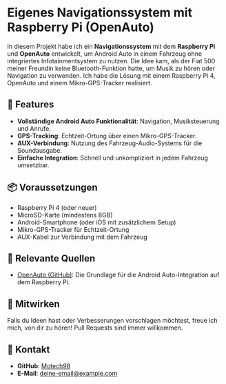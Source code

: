 # Eigenes Navigationssystem mit Raspberry Pi (OpenAuto)

In diesem Projekt habe ich ein **Navigationssystem** mit dem **Raspberry Pi** und **OpenAuto** entwickelt, um Android Auto in einem Fahrzeug ohne integriertes Infotainmentsystem zu nutzen. Die Idee kam, als der Fiat 500 meiner Freundin keine Bluetooth-Funktion hatte, um Musik zu hören oder Navigation zu verwenden. Ich habe die Lösung mit einem Raspberry Pi 4, OpenAuto und einem Mikro-GPS-Tracker realisiert.

## 🚀 Features

- **Vollständige Android Auto Funktionalität**: Navigation, Musiksteuerung und Anrufe.
- **GPS-Tracking**: Echtzeit-Ortung über einen Mikro-GPS-Tracker.
- **AUX-Verbindung**: Nutzung des Fahrzeug-Audio-Systems für die Soundausgabe.
- **Einfache Integration**: Schnell und unkompliziert in jedem Fahrzeug umsetzbar.

## 📦 Voraussetzungen

- Raspberry Pi 4 (oder neuer)
- MicroSD-Karte (mindestens 8GB)
- Android-Smartphone (oder iOS mit zusätzlichem Setup)
- Mikro-GPS-Tracker für Echtzeit-Ortung
- AUX-Kabel zur Verbindung mit dem Fahrzeug

## 🔗 Relevante Quellen

- [OpenAuto (GitHub)](https://github.com/openauto): Die Grundlage für die Android Auto-Integration auf dem Raspberry Pi.

## 🤝 Mitwirken

Falls du Ideen hast oder Verbesserungen vorschlagen möchtest, freue ich mich, von dir zu hören! Pull Requests sind immer willkommen.

## 📧 Kontakt

- **GitHub**: [Motech98](https://github.com/Motech98)
- **E-Mail**: [deine-email@example.com](mailto:deine-email@example.com)
